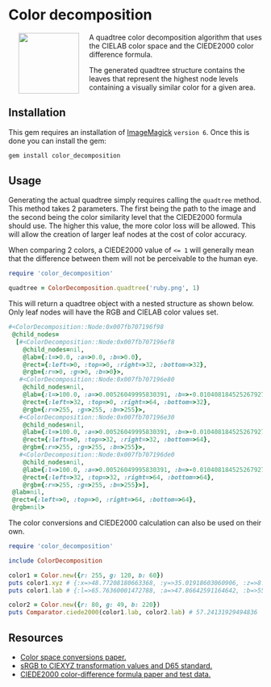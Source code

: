 # Color decomposition

<img align="left" hspace="20" src="http://i.imgur.com/PZpp3g5.gif" width="120">

A quadtree color decomposition algorithm that uses the CIELAB color space and the
CIEDE2000 color difference formula.

The generated quadtree structure contains the leaves that represent the highest node
levels containing a visually similar color for a given area.

## Installation

This gem requires an installation of
[ImageMagick](https://legacy.imagemagick.org/script/download.php) `version 6`. Once this
is done you can install the gem:

``` bash
gem install color_decomposition
```

## Usage

Generating the actual quadtree simply requires calling the `quadtree` method. This
method takes 2 parameters. The first being the path to the image and the second being
the color similarity level that the CIEDE2000 formula should use. The higher this value,
the more color loss will be allowed. This will allow the creation of larger leaf nodes
at the cost of color accuracy.

When comparing 2 colors, a CIEDE2000 value of `<= 1` will generally mean that the
difference between them will not be perceivable to the human eye.

``` ruby
require 'color_decomposition'

quadtree = ColorDecomposition.quadtree('ruby.png', 1)
```

This will return a quadtree object with a nested structure as shown below. Only leaf
nodes will have the RGB and CIELAB color values set.

``` ruby
#<ColorDecomposition::Node:0x007fb707196f98
 @child_nodes=
  [#<ColorDecomposition::Node:0x007fb707196ef8
    @child_nodes=nil,
    @lab={:l=>0.0, :a=>0.0, :b=>0.0},
    @rect={:left=>0, :top=>0, :right=>32, :bottom=>32},
    @rgb={:r=>0, :g=>0, :b=>0}>,
   #<ColorDecomposition::Node:0x007fb707196e80
    @child_nodes=nil,
    @lab={:l=>100.0, :a=>0.00526049995830391, :b=>-0.010408184525267927},
    @rect={:left=>32, :top=>0, :right=>64, :bottom=>32},
    @rgb={:r=>255, :g=>255, :b=>255}>,
   #<ColorDecomposition::Node:0x007fb707196e30
    @child_nodes=nil,
    @lab={:l=>100.0, :a=>0.00526049995830391, :b=>-0.010408184525267927},
    @rect={:left=>0, :top=>32, :right=>32, :bottom=>64},
    @rgb={:r=>255, :g=>255, :b=>255}>,
   #<ColorDecomposition::Node:0x007fb707196de0
    @child_nodes=nil,
    @lab={:l=>100.0, :a=>0.00526049995830391, :b=>-0.010408184525267927},
    @rect={:left=>32, :top=>32, :right=>64, :bottom=>64},
    @rgb={:r=>255, :g=>255, :b=>255}>],
 @lab=nil,
 @rect={:left=>0, :top=>0, :right=>64, :bottom=>64},
 @rgb=nil>
```

The color conversions and CIEDE2000 calculation can also be used on their own.

``` ruby
require 'color_decomposition'

include ColorDecomposition

color1 = Color.new({r: 255, g: 120, b: 60})
puts color1.xyz # {:x=>48.77208180663368, :y=>35.01918603060906, :z=>8.46377233268254}
puts color1.lab # {:l=>65.76360001472788, :a=>47.86642591164642, :b=>55.61626679147632}

color2 = Color.new({r: 80, g: 49, b: 220})
puts Comparator.ciede2000(color1.lab, color2.lab) # 57.24131929494836
```


## Resources

* [Color space conversions paper.](http://sites.biology.duke.edu/johnsenlab/pdfs/tech/colorconversion.pdf)
* [sRGB to CIEXYZ transformation values and D65 standard.](http://web.archive.org/web/20110722134652/http://www.colour.org/tc8-05/Docs/colorspace/61966-2-1.pdf)
* [CIEDE2000 color-difference formula paper and test data.](http://www.ece.rochester.edu/~gsharma/ciede2000)
